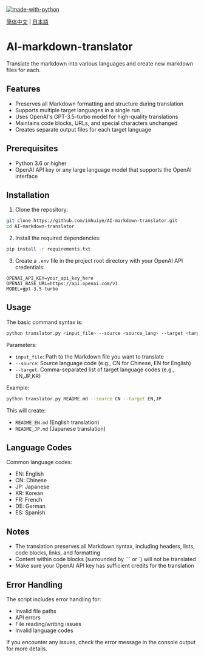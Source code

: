 [![made-with-python](https://img.shields.io/badge/Made%20with-Python-1f425f.svg)](https://www.python.org/)

[简体中文](docs/README_CN.md) | [日本語](docs/README_JP.md)

# AI-markdown-translator
Translate the markdown into various languages and create new markdown files for each.

## Features
- Preserves all Markdown formatting and structure during translation
- Supports multiple target languages in a single run
- Uses OpenAI's GPT-3.5-turbo model for high-quality translations
- Maintains code blocks, URLs, and special characters unchanged
- Creates separate output files for each target language

## Prerequisites
- Python 3.6 or higher
- OpenAI API key or any large language model that supports the OpenAI interface

## Installation

1. Clone the repository:
```bash
git clone https://github.com/imhuiye/AI-markdown-translator.git
cd AI-markdown-translator
```

2. Install the required dependencies:
```bash
pip install -r requirements.txt
```

3. Create a `.env` file in the project root directory with your OpenAI API credentials:
```
OPENAI_API_KEY=your_api_key_here
OPENAI_BASE_URL=https://api.openai.com/v1
MODEL=gpt-3.5-turbo
```

## Usage

The basic command syntax is:
```bash
python translator.py <input_file> --source <source_lang> --target <target_langs>
```

Parameters:
- `input_file`: Path to the Markdown file you want to translate
- `--source`: Source language code (e.g., CN for Chinese, EN for English)
- `--target`: Comma-separated list of target language codes (e.g., EN,JP,KR)

Example:
```bash
python translator.py README.md --source CN --target EN,JP
```

This will create:
- `README_EN.md` (English translation)
- `README_JP.md` (Japanese translation)

## Language Codes
Common language codes:
- EN: English
- CN: Chinese
- JP: Japanese
- KR: Korean
- FR: French
- DE: German
- ES: Spanish

## Notes
- The translation preserves all Markdown syntax, including headers, lists, code blocks, links, and formatting
- Content within code blocks (surrounded by ``` or `) will not be translated
- Make sure your OpenAI API key has sufficient credits for the translation

## Error Handling
The script includes error handling for:
- Invalid file paths
- API errors
- File reading/writing issues
- Invalid language codes

If you encounter any issues, check the error message in the console output for more details.
